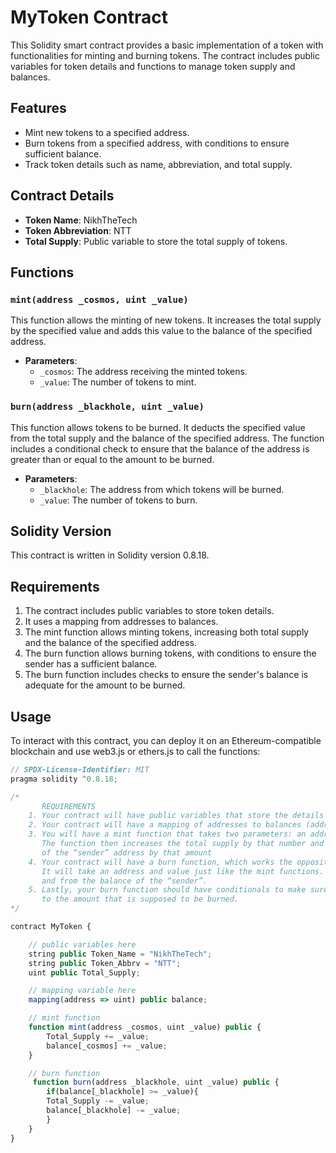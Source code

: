 # MyToken Contract

This Solidity smart contract provides a basic implementation of a token with functionalities for minting and burning tokens. The contract includes public variables for token details and functions to manage token supply and balances.

## Features

- Mint new tokens to a specified address.
- Burn tokens from a specified address, with conditions to ensure sufficient balance.
- Track token details such as name, abbreviation, and total supply.

## Contract Details

- **Token Name**: NikhTheTech
- **Token Abbreviation**: NTT
- **Total Supply**: Public variable to store the total supply of tokens.

## Functions

### `mint(address _cosmos, uint _value)`

This function allows the minting of new tokens. It increases the total supply by the specified value and adds this value to the balance of the specified address.

- **Parameters**:
  - `_cosmos`: The address receiving the minted tokens.
  - `_value`: The number of tokens to mint.

### `burn(address _blackhole, uint _value)`

This function allows tokens to be burned. It deducts the specified value from the total supply and the balance of the specified address. The function includes a conditional check to ensure that the balance of the address is greater than or equal to the amount to be burned.

- **Parameters**:
  - `_blackhole`: The address from which tokens will be burned.
  - `_value`: The number of tokens to burn.

## Solidity Version

This contract is written in Solidity version 0.8.18.

## Requirements

1. The contract includes public variables to store token details.
2. It uses a mapping from addresses to balances.
3. The mint function allows minting tokens, increasing both total supply and the balance of the specified address.
4. The burn function allows burning tokens, with conditions to ensure the sender has a sufficient balance.
5. The burn function includes checks to ensure the sender's balance is adequate for the amount to be burned.

## Usage

To interact with this contract, you can deploy it on an Ethereum-compatible blockchain and use web3.js or ethers.js to call the functions:

```javascript
// SPDX-License-Identifier: MIT
pragma solidity ^0.8.18;

/*
       REQUIREMENTS
    1. Your contract will have public variables that store the details about your coin (Token Name, Token Abbrv., Total Supply)
    2. Your contract will have a mapping of addresses to balances (address => uint)
    3. You will have a mint function that takes two parameters: an address and a value. 
       The function then increases the total supply by that number and increases the balance 
       of the “sender” address by that amount
    4. Your contract will have a burn function, which works the opposite of the mint function, as it will destroy tokens. 
       It will take an address and value just like the mint functions. It will then deduct the value from the total supply 
       and from the balance of the “sender”.
    5. Lastly, your burn function should have conditionals to make sure the balance of "sender" is greater than or equal 
       to the amount that is supposed to be burned.
*/

contract MyToken {

    // public variables here
    string public Token_Name = "NikhTheTech";
    string public Token_Abbrv = "NTT";
    uint public Total_Supply;

    // mapping variable here
    mapping(address => uint) public balance;

    // mint function
    function mint(address _cosmos, uint _value) public {
        Total_Supply += _value;
        balance[_cosmos] += _value;
    }

    // burn function
     function burn(address _blackhole, uint _value) public {
        if(balance[_blackhole] >= _value){
        Total_Supply -= _value;
        balance[_blackhole] -= _value;
        }
    }
}
